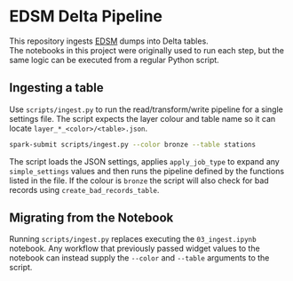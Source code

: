 # EDSM Delta Pipeline

This repository ingests [EDSM](https://www.edsm.net) dumps into Delta tables.  
The notebooks in this project were originally used to run each step, but the
same logic can be executed from a regular Python script.

## Ingesting a table

Use `scripts/ingest.py` to run the read/transform/write pipeline for a single
settings file.  The script expects the layer colour and table name so it can
locate `layer_*_<color>/<table>.json`.

```bash
spark-submit scripts/ingest.py --color bronze --table stations
```

The script loads the JSON settings, applies `apply_job_type` to expand any
`simple_settings` values and then runs the pipeline defined by the functions
listed in the file. If the colour is `bronze` the script will also check for bad
records using `create_bad_records_table`.

## Migrating from the Notebook

Running `scripts/ingest.py` replaces executing the `03_ingest.ipynb` notebook.
Any workflow that previously passed widget values to the notebook can instead
supply the `--color` and `--table` arguments to the script.
